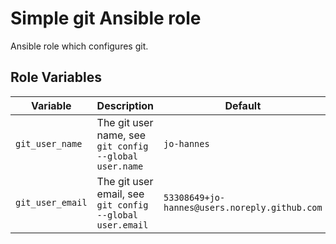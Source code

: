 # Simple git Ansible role

Ansible role which configures git.

## Role Variables

| Variable         | Description                                              | Default                                       |
|------------------|----------------------------------------------------------|-----------------------------------------------|
| `git_user_name`  | The git user name, see `git config --global user.name`   | `jo-hannes`                                   |
| `git_user_email` | The git user email, see `git config --global user.email` | `53308649+jo-hannes@users.noreply.github.com` |

